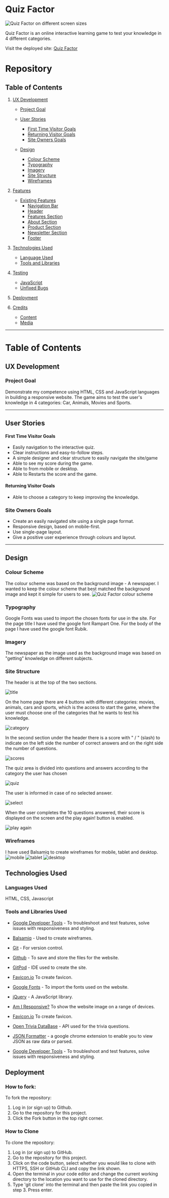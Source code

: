 # Quiz Factor

![Quiz Factor on different screen sizes ](assets/images/quizfactor.png)

Quiz Factor is an online interactive learning game to test your knowledge in 4 different categories.

Visit the deployed site: [Quiz Factor](https://paulasdev.github.io/factor-quiz/)

# Repository

## **Table of Contents**

1. [UX Development](#ux-development)
    * [Project Goal](#project-goal)

    * [User Stories](#user-stories)
        * [First Time Visitor Goals](#first-time-visitor-goals)
        * [Returning Visitor Goals](#returning-visitors-goals)
        * [Site Owners Goals](#site-owners-goals)

    * [Design](#design)
        * [Colour Scheme](#colour-scheme)
        * [Typography](#typography)
        * [Imagery](#imagery)
        * [Site Structure](#site-structure)
        * [Wireframes](#wireframes)
      
2. [Features](#features)  
    * [Existing Features](#existing-features)
        * [Navigation Bar](#navigation-bar)
        * [Header](#header)
        * [Features Section](#features-section)
        * [About Section](#about-section)
        * [Product Section](#collection-section)
        * [Newsletter Section](#contact-section)
        * [Footer](#footer)
        
3. [Technologies Used](#Technologies-Used)  
    * [Language Used](#language-used)
    * [Tools and Libraries](#tools-and-libraries)

4. [Testing](#testing)
    * [JavaScript](#javascript)
    * [Unfixed Bugs](#unfixed-bugs)


5. [Deployment](#deployment)  
  
6. [Credits](#credits)  
    * [Content](#content)
    * [Media](#media)  

- - -

# **Table of Contents**

## UX Development
### Project Goal
Demonstrate my competence using HTML, CSS and JavaScript languages in building a responsive website.
The game aims to test the user's knowledge in 4 categories: Car, Animals, Movies and Sports.

---
## User Stories
#### First Time Visitor Goals

* Easily navigation to the interactive quiz.
* Clear instructions and easy-to-follow steps.
* A simple designer and clear structure to easily navigate the site/game
* Able to see my score during the game.
* Able to from mobile or desktop. 
* Able to Restarts the score and the game.

#### Returning Visitor Goals

* Able to choose a category to keep improving the knowledge.

### Site Owners Goals

* Create an easily navigated site using a single page format.
* Responsive design, based on mobile-first.
* Use single-page layout.
* Give a positive user experience through colours and layout.


---

## Design
### Colour Scheme
The colour scheme was based on the background image - A newspaper. I wanted to keep the colour scheme that best matched the background image and kept it simple for users to see.
![Quiz Factor colour scheme](assets/images/colourscheme.png)

### Typography
Google Fonts was used to import the chosen fonts for use in the site.
For the page title I have used the google font Rampart One.
For the body of the page I have used the google font Rubik.

### Imagery
The newspaper as the image used as the background image was based on "getting" knowledge on different subjects.

### Site Structure
The header is at the top of the two sections.
 
![title](assets/images/title.png)

On the home page there are 4 buttons with different categories: movies, animals, cars and sports, which is the access to start the game, where the user must choose one of the categories that he wants to test his knowledge.

![category](assets/images/category.png)

In the second section under the header there is a score with " / " (slash) to indicate on the left side the number of correct answers and on the right side the number of questions.

![scores](assets/images/scores.png)

The quiz area is divided into questions and answers according to the category the user has chosen

![quiz](assets/images/questionarea.png.png)

The user is informed in case of no selected answer.

![select](assets/images/selectoption.png)

When the user completes the 10 questions answered, their score is displayed on the screen and the play again! button is enabled.

![play again](assets/images/playagain.png)

### Wireframes
 I have used Balsamiq to create wireframes for mobile, tablet and desktop.
![mobile](assets/images/mobile.png)
![tablet](assets/images/tablet.png)
![desktop](assets/images/desktop.png)

## Technologies Used

### Languages Used

HTML, CSS, Javascript

### Tools and Libraries Used

* [Google Developer Tools](https://developers.google.com/web/tools) - To troubleshoot and test features, solve issues with responsiveness and styling.

* [Balsamiq](https://balsamiq.com/) - Used to create wireframes.

* [Git](https://git-scm.com/) - For version control.

* [Github](https://github.com/) - To save and store the files for the website.

* [GitPod](https://gitpod.io/) - IDE used to create the site.

* [Favicon.io](https://favicon.io/) To create favicon.

* [Google Fonts](https://fonts.google.com/) - To import the fonts used on the website.

* [jQuery](https://jquery.com/) - A JavaScript library.

* [Am I Responsive?](http://ami.responsivedesign.is/) To show the website image on a range of devices.

* [Favicon.io](https://favicon.io/) To create favicon.

* [Open Trivia DataBase](https://opentdb.com/) - API used for the trivia questions.

* [JSON Formatter](https://chrome.google.com/webstore/detail/json-formatter/bcjindcccaagfpapjjmafapmmgkkhgoa) - a google chrome extension to enable you to view JSON as raw data or parsed.

* [Google Developer Tools](https://developers.google.com/web/tools) - To troubleshoot and test features, solve issues with responsiveness and styling.

## Deployment

### How to fork:
To fork the repository:

1. Log in (or sign up) to Github.
2. Go to the repository for this project.
3. Click the Fork button in the top right corner.

### How to Clone
To clone the repository:

1. Log in (or sign up) to GitHub.
2. Go to the repository for this project.
3. Click on the code button, select whether you would like to clone with HTTPS, SSH or GitHub CLI and copy the link shown.
4. Open the terminal in your code editor and change the current working directory to the location you want to use for the cloned directory.
5. Type 'git clone' into the terminal and then paste the link you copied in step 3. Press enter.
